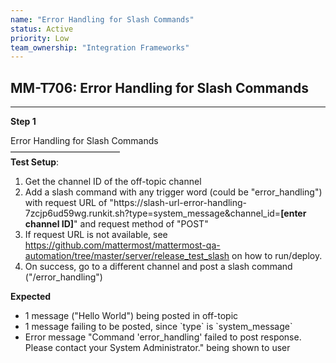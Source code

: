 ```yaml
---
name: "Error Handling for Slash Commands"
status: Active
priority: Low
team_ownership: "Integration Frameworks"
---
```


## MM-T706: Error Handling for Slash Commands

---

**Step 1**

Error Handling for Slash Commands\
–––––––––––––––––––––––––\
**Test Setup**:

1. Get the channel ID of the off-topic channel
2. Add a slash command with any trigger word (could be "error\_handling") with request URL of "https\://slash-url-error-handling-7zcjp6ud59wg.runkit.sh?type=system\_message\&channel\_id=**\[**enter channel ID**]**" and request method of "POST"
3. If request URL is not available, see <https://github.com/mattermost/mattermost-qa-automation/tree/master/server/release_test_slash> on how to run/deploy.
4. On success, go to a different channel and post a slash command ("/error\_handling")

**Expected**

- 1 message ("Hello World") being posted in off-topic
- 1 message failing to be posted, since \`type\` is \`system\_message\`
- Error message "Command 'error\_handling' failed to post response. Please contact your System Administrator." being shown to user

